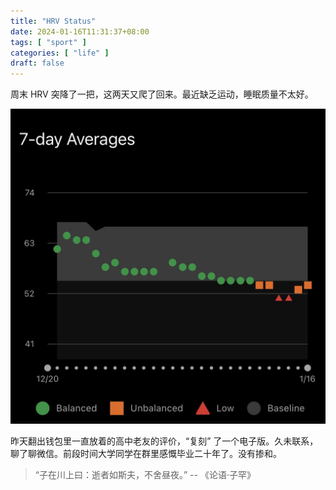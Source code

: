 ```yaml
---
title: "HRV Status"
date: 2024-01-16T11:31:37+08:00
tags: [ "sport" ]
categories: [ "life" ]
draft: false
---
```


周末 HRV 突降了一把，这两天又爬了回来。最近缺乏运动，睡眠质量不太好。

![HRV](/media/hrv-240116.png)

昨天翻出钱包里一直放着的高中老友的评价，“复刻” 了一个电子版。久未联系，
聊了聊微信。前段时间大学同学在群里感慨毕业二十年了。没有掺和。

> “子在川上曰：逝者如斯夫，不舍昼夜。” -- 《论语·子罕》
